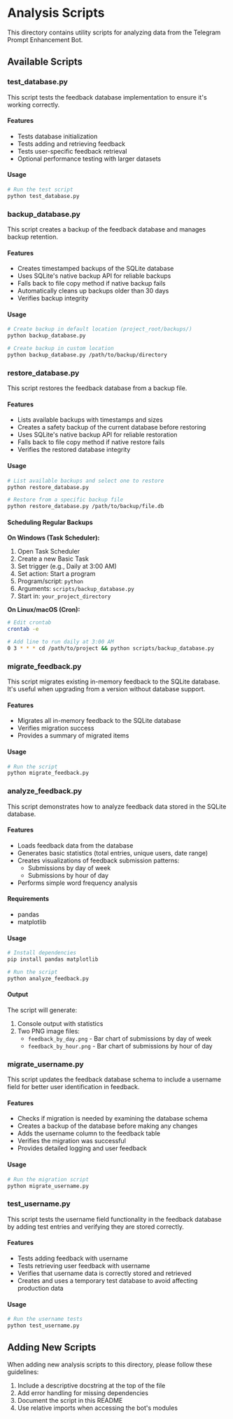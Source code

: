 # Analysis Scripts

This directory contains utility scripts for analyzing data from the Telegram Prompt Enhancement Bot.

## Available Scripts

### test_database.py

This script tests the feedback database implementation to ensure it's working correctly.

#### Features

- Tests database initialization
- Tests adding and retrieving feedback
- Tests user-specific feedback retrieval
- Optional performance testing with larger datasets

#### Usage

```bash
# Run the test script
python test_database.py
```

### backup_database.py

This script creates a backup of the feedback database and manages backup retention.

#### Features

- Creates timestamped backups of the SQLite database
- Uses SQLite's native backup API for reliable backups
- Falls back to file copy method if native backup fails
- Automatically cleans up backups older than 30 days
- Verifies backup integrity

#### Usage

```bash
# Create backup in default location (project_root/backups/)
python backup_database.py

# Create backup in custom location
python backup_database.py /path/to/backup/directory
```

### restore_database.py

This script restores the feedback database from a backup file.

#### Features

- Lists available backups with timestamps and sizes
- Creates a safety backup of the current database before restoring
- Uses SQLite's native backup API for reliable restoration
- Falls back to file copy method if native restore fails
- Verifies the restored database integrity

#### Usage

```bash
# List available backups and select one to restore
python restore_database.py

# Restore from a specific backup file
python restore_database.py /path/to/backup/file.db
```

#### Scheduling Regular Backups

**On Windows (Task Scheduler):**
1. Open Task Scheduler
2. Create a new Basic Task
3. Set trigger (e.g., Daily at 3:00 AM)
4. Set action: Start a program
5. Program/script: `python`
6. Arguments: `scripts/backup_database.py`
7. Start in: `your_project_directory`

**On Linux/macOS (Cron):**
```bash
# Edit crontab
crontab -e

# Add line to run daily at 3:00 AM
0 3 * * * cd /path/to/project && python scripts/backup_database.py
```

### migrate_feedback.py

This script migrates existing in-memory feedback to the SQLite database. It's useful when upgrading from a version without database support.

#### Features

- Migrates all in-memory feedback to the SQLite database
- Verifies migration success
- Provides a summary of migrated items

#### Usage

```bash
# Run the script
python migrate_feedback.py
```

### analyze_feedback.py

This script demonstrates how to analyze feedback data stored in the SQLite database.

#### Features

- Loads feedback data from the database
- Generates basic statistics (total entries, unique users, date range)
- Creates visualizations of feedback submission patterns:
  - Submissions by day of week
  - Submissions by hour of day
- Performs simple word frequency analysis

#### Requirements

- pandas
- matplotlib

#### Usage

```bash
# Install dependencies
pip install pandas matplotlib

# Run the script
python analyze_feedback.py
```

#### Output

The script will generate:

1. Console output with statistics
2. Two PNG image files:
   - `feedback_by_day.png` - Bar chart of submissions by day of week
   - `feedback_by_hour.png` - Bar chart of submissions by hour of day

### migrate_username.py

This script updates the feedback database schema to include a username field for better user identification in feedback.

#### Features

- Checks if migration is needed by examining the database schema
- Creates a backup of the database before making any changes
- Adds the username column to the feedback table
- Verifies the migration was successful
- Provides detailed logging and user feedback

#### Usage

```bash
# Run the migration script
python migrate_username.py
```

### test_username.py

This script tests the username field functionality in the feedback database by adding test entries and verifying they are stored correctly.

#### Features

- Tests adding feedback with username
- Tests retrieving user feedback with username
- Verifies that username data is correctly stored and retrieved
- Creates and uses a temporary test database to avoid affecting production data

#### Usage

```bash
# Run the username tests
python test_username.py
```

## Adding New Scripts

When adding new analysis scripts to this directory, please follow these guidelines:

1. Include a descriptive docstring at the top of the file
2. Add error handling for missing dependencies
3. Document the script in this README
4. Use relative imports when accessing the bot's modules
